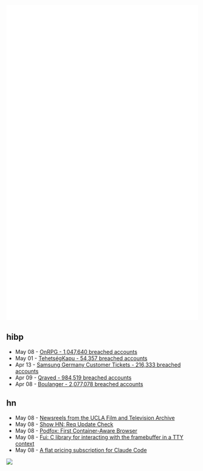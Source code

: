 ![Metrics](https://raw.githubusercontent.com/phixion/phixion/master/metrics.svg)

## hibp

<!--
for https://github.com/phixion/phixion/blob/main/.github/workflows/feeds.yml
-->
<!--START_SECTION:haveibeenpwnd-->
- May 08 - [OnRPG - 1,047,640 breached accounts](https://haveibeenpwned.com/PwnedWebsites#OnRPG)
- May 01 - [TehetségKapu - 54,357 breached accounts](https://haveibeenpwned.com/PwnedWebsites#TehetsegKapu)
- Apr 13 - [Samsung Germany Customer Tickets - 216,333 breached accounts](https://haveibeenpwned.com/PwnedWebsites#SamsungGermany)
- Apr 09 - [Qraved - 984,519 breached accounts](https://haveibeenpwned.com/PwnedWebsites#Qraved)
- Apr 08 - [Boulanger - 2,077,078 breached accounts](https://haveibeenpwned.com/PwnedWebsites#Boulanger)
<!--END_SECTION:haveibeenpwnd-->

## hn

<!--
for https://github.com/phixion/phixion/blob/main/.github/workflows/feeds.yml
-->
<!--START_SECTION:hn-->
- May 08 - [Newsreels from the UCLA Film and Television Archive](https://newsreels.net/)
- May 08 - [Show HN: Req Update Check](https://github.com/ontherivt/req-update-check)
- May 08 - [Podfox: First Container-Aware Browser](https://val.packett.cool/blog/podfox/)
- May 08 - [Fui: C library for interacting with the framebuffer in a TTY context](https://github.com/martinfama/fui)
- May 08 - [A flat pricing subscription for Claude Code](https://support.anthropic.com/en/articles/11145838-using-claude-code-with-your-max-plan)
<!--END_SECTION:hn-->

<!--
for https://yhype.me
-->
![](https://hit.yhype.me/github/profile?user_id=13013670)
